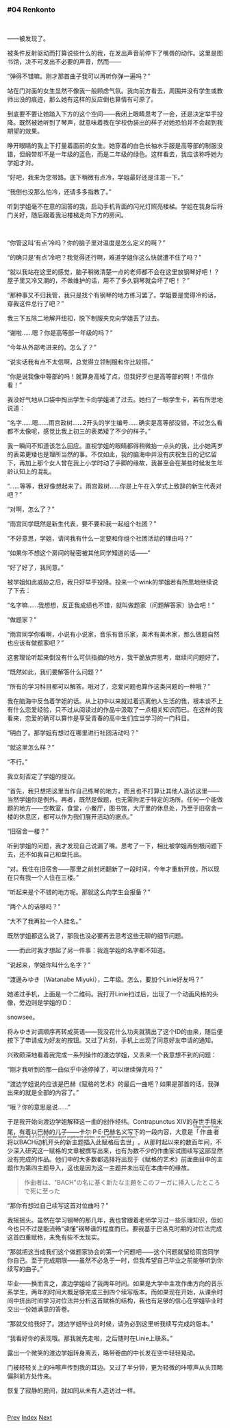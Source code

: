 ### #04 Renkonto

&emsp;

——被发现了。

被条件反射驱动而打算说些什么的我，在发出声音前停下了嘴唇的动作。这里是图书馆，决不可发出不必要的声音，然而——

“弹得不错嘛。刚才那首曲子我可以再听你弹一遍吗？”

站在门对面的女生显然不像我一般顾虑气氛。我向前方看去，周围并没有学生或教师出没的痕迹，那么她有这样的反应倒也算情有可原了。

到底要不要让她踏入下方的这个空间——我闭上眼睛思考了一会，还是决定举手投降。既然被她听到了琴声，就意味着我在学校伪装出的样子对她恐怕并不会起到我期望的效果。

睁开眼睛的我上下打量着面前的女生。她穿着的白色长袖水手服是高等部的制服没错，但缎带却不是一年级的蓝色，而是二年级的绿色。这样看去，我应该称呼她为学姐才对。

“好吧，我来为您带路。底下稍微有点冷，学姐最好还是注意一下。”

“我倒也没那么怕冷，还请多多指教了。”

听到学姐毫不在意的回答的我，启动手机背面的闪光灯照亮楼梯。学姐在我身后将门关好，随后跟着我沿楼梯走向下方的房间。

&emsp;

“你管这叫‘有点’冷吗？你的脑子里对温度是怎么定义的啊？”

“的确只是‘有点’冷吧？我觉得还行啊，难道学姐你这么快就遭不住了吗？”

“就以我站在这里的感觉，脑子稍微清楚一点的老师都不会在这里放钢琴好吧！？屋子里又冷又潮的，不做维护的话，用不了多久钢琴就会坏了吧！？”

“那种事又不归我管，我只是找个有钢琴的地方练习罢了。学姐要是觉得冷的话，穿我这件总行了吧？”

我三下五除二地解开纽扣，脱下制服夹克向学姐丢了过去。

“谢啦……嗯？你是高等部一年级的吗？”

“今年从外部考进来的。怎么了？”

“说实话我有点不太信啊，总觉得立领制服和你比较搭。”

“你是说我像中等部的吗！就算身高矮了点，但我好歹也是高等部的啊！不信你看！”

我没好气地从口袋中掏出学生卡向学姐递了过去。她扫了一眼学生卡，若有所思地说道：

“名字……嗯……雨宫政树……2开头的学生编号……确实是高等部没错。不过怎么看都不太像呢，感觉比我上初三的表弟矮了不少的样子。”

我一瞬间不知道该怎么回应。直视学姐的眼睛都得稍微抬一点头的我，比小她两岁的表弟更矮也是理所当然的事。不仅如此，我的脑海中并没有庆祝生日的记忆留下，再加上那个女人曾在我上小学时动了手脚的缘故，我甚至会在某些时候发生年龄认知上的混乱。

“……等等，我好像想起来了。雨宫政树……你是上午在入学式上致辞的新生代表对吧？”

“对啊，怎么了？”

“雨宫同学既然是新生代表，要不要和我一起组个社团？”

“不好意思，学姐，请问我有什么一定要和你组个社团活动的理由吗？”

“如果你不想这个房间的秘密被其他同学知道的话——”

“好了好了，我同意。”

被学姐如此威胁之后，我只好举手投降。投来一个wink的学姐若有所思地继续说了下去：

“名字嘛……我想想，反正我成绩也不错，就叫做题家（问题解答家）协会吧！”

“做题家？”

“雨宫同学你看啊，小说有小说家，音乐有音乐家，美术有美术家，那么做题自然也应该有做题家吧？”

这套理论听起来倒没有什么可供指摘的地方，我干脆放弃思考，继续问问题好了。

“既然如此，我们要解答什么问题？”

“所有的学习科目都可以解答。哦对了，恋爱问题也算作这类问题的一种哦？”

我在脑海中反刍着学姐的话。从上初中以来就过着远离他人生活的我，根本谈不上有什么恋爱经验，只不过从阅读过的作品中汲取了一点相关知识而已。在这样的我看来，恋爱的确可以算作是享受青春的高中生们应当学习的一门科目。

“明白了。那学姐有想过在哪里进行社团活动吗？”

“就这里怎么样？”

“不行。”

我立刻否定了学姐的提议。

“首先，我只想把这里当作自己练琴的地方，而且也不打算让其他人造访这里——当然学姐你是例外。再者，既然是做题，也无需拘泥于特定的场所。任何一个能做题的地方——空教室，食堂，小餐厅，图书馆，大厅里的休息处，乃至于旧宿舍一楼的休息区，都可以作为我们展开活动的据点。”

“旧宿舍一楼？”

听到学姐的问题，我才发现自己说漏了嘴。思考了一下，相比被学姐再刨根问题下去，还不如我自己和盘托出。

“对。我住在旧宿舍——那里之前封闭翻新了一段时间，今年才重新开放，所以现在只有我一个人住在三楼。”

“听起来是个不错的地方呢。那就这么向学生会报备？”

“两个人的话够吗？”

“大不了我再拉一个人挂名。”

既然学姐都这么说了，那我也没必要再去思考这些无聊的细节问题。

——而此时我才想起了另一件事：我连学姐的名字都不知道。

“说起来，学姐你叫什么名字？”

“渡邊みゆき（Watanabe Miyuki），二年级。怎么，要加个Linie好友吗？”

她递过手机，上面是一个二维码。我打开Linie扫过后，出现了一个动画风格的头像，旁边则是学姐的ID：

snowsee。

将みゆき对调顺序再转成英语——我没花什么功夫就猜出了这个ID的由来，随后便按下了申请成为好友的按钮。又过了片刻，手机上出现了同意好友申请的通知。

兴致颇深地看着我完成一系列操作的渡边学姐，又丢来一个我意想不到的问题：

“刚才我听到的那一曲似乎中途停掉了，可以继续弹完吗？”

“渡边学姐说的应该是巴赫《赋格的艺术》的最后一曲吧？如果是那首的话，我弹出来的就是全部的内容了。”

“哦？你的意思是说……”

于是我开始向渡边学姐解释这一曲的创作经纬。Contrapunctus XIV的存世手稿末尾，有着以巴赫的儿子——卡尔·P·E·巴赫名义写下的一段内容，大意是<ruby><rb>「作曲者将以BACH动机开头的新主题插入此赋格后去世」</rb><rt>"Über dieser Fuge, wo der Nahme B A C H im Contrasubject angebracht worden, ist der Verfasser gestorben."</rt></ruby>。从那时起以来的数百年间，不少深入研究这一赋格的文章被撰写出来，也有为数不少的作曲家试图续写这部显然没有完成的作品。他们中的大多数都选择将出现于《赋格的艺术》前面曲目中的主题作为第四主题导入，这也是因为这一主题并未出现在本曲中的缘故。

> 作曲者は、"BACH"の名に基く新たな主題をこのフーガに挿入したところで死に至った

“那你有想过自己续写这首对位曲吗？”

我摇摇头。虽然在学习钢琴的那几年，我也曾跟着老师学习过一些乐理知识，但如今也只不过是能流畅“读懂”钢琴谱的程度而已。要我基于巴洛克时期的对位法完成这首四重赋格，未免有些不太现实。

“那就把这当成我们这个做题家协会的第一个问题吧——这个问题就留给雨宫同学你自己。至于完成期限——虽然不必急于一时，但我希望自己毕业之前能够听到你续写的曲子。”

毕业——换而言之，渡边学姐给了我两年时间。如果是大学中主攻作曲方向的音乐系学生，两年的时间大概足够完成三到四个续写版本。而如果现在开始，从课余时间中挤出时间学习对位法并分析这首赋格的结构，我也有足够的信心在学姐毕业时交出一份她满意的答卷。

“那就交给我好了。渡边学姐毕业的时候，请务必到这里听我续写完成的版本。”

“我看好你的表现哦。那我就先走啦，之后随时在Linie上联系。”

露出一个微笑的渡边学姐转身离去，略带卷曲的中长发在空中轻轻晃动。

门被轻轻关上的咔嚓声传到我的耳边。又过了半分钟，更为轻微的咔嚓声从头顶略偏斜前方处传来。

恢复了寂静的房间，就如同从未有人造访过一样。

&emsp;

[Prev](01-03.md) [Index](../index.md) [Next](01-05.md)
